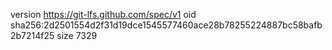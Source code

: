 version https://git-lfs.github.com/spec/v1
oid sha256:2d2501554d2f31d19dce1545577460ace28b78255224887bc58bafb2b7214f25
size 7329
